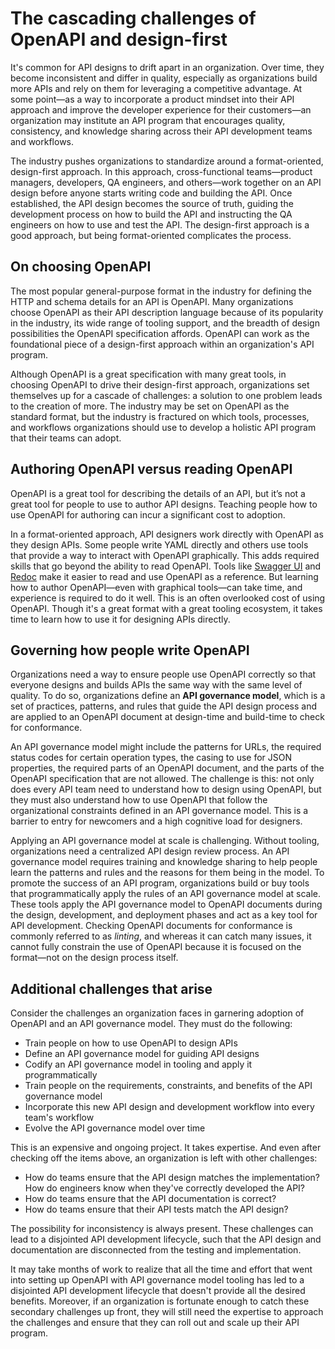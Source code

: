 # The cascading challenges of OpenAPI and design-first

It's common for API designs to drift apart in an organization. Over time, they become inconsistent and differ in quality, especially as organizations build more APIs and rely on them for leveraging a competitive advantage. At some point—as a way to incorporate a product mindset into their API approach and improve the developer experience for their customers—an organization may institute an API program that encourages quality, consistency, and knowledge sharing across their API development teams and workflows.

The industry pushes organizations to standardize around a format-oriented, design-first approach. In this approach, cross-functional teams—product managers, developers, QA engineers, and others—work together on an API design before anyone starts writing code and building the API. Once established, the API design becomes the source of truth, guiding the development process on how to build the API and instructing the QA engineers on how to use and test the API. The design-first approach is a good approach, but being format-oriented complicates the process.

## On choosing OpenAPI

The most popular general-purpose format in the industry for defining the HTTP and schema details for an API is OpenAPI. Many organizations choose OpenAPI as their API description language because of its popularity in the industry, its wide range of tooling support, and the breadth of design possibilities the OpenAPI specification affords. OpenAPI can work as the foundational piece of a design-first approach within an organization's API program.

Although OpenAPI is a great specification with many great tools, in choosing OpenAPI to drive their design-first approach, organizations set themselves up for a cascade of challenges: a solution to one problem leads to the creation of more. The industry may be set on OpenAPI as the standard format, but the industry is fractured on which tools, processes, and workflows organizations should use to develop a holistic API program that their teams can adopt.

## Authoring OpenAPI versus reading OpenAPI

OpenAPI is a great tool for describing the details of an API, but it’s not a great tool for people to use to author API designs. Teaching people how to use OpenAPI for authoring can incur a significant cost to adoption.

In a format-oriented approach, API designers work directly with OpenAPI as they design APIs. Some people write YAML directly and others use tools that provide a way to interact with OpenAPI graphically. This adds required skills that go beyond the ability to read OpenAPI. Tools like [Swagger UI](https://swagger.io/tools/swagger-ui/) and [Redoc](https://redocly.com/redoc/) make it easier to read and use OpenAPI as a reference. But learning how to author OpenAPI—even with graphical tools—can take time, and experience is required to do it well. This is an often overlooked cost of using OpenAPI. Though it's a great format with a great tooling ecosystem, it takes time to learn how to use it for designing APIs directly.

## Governing how people write OpenAPI

Organizations need a way to ensure people use OpenAPI correctly so that everyone designs and builds APIs the same way with the same level of quality. To do so, organizations define an **API governance model**, which is a set of practices, patterns, and rules that guide the API design process and are applied to an OpenAPI document at design-time and build-time to check for conformance.

An API governance model might include the patterns for URLs, the required status codes for certain operation types, the casing to use for JSON properties, the required parts of an OpenAPI document, and the parts of the OpenAPI specification that are not allowed. The challenge is this: not only does every API team need to understand how to design using OpenAPI, but they must also understand how to use OpenAPI that follow the organizational constraints defined in an API governance model. This is a barrier to entry for newcomers and a high cognitive load for designers.

Applying an API governance model at scale is challenging. Without tooling, organizations need a centralized API design review process. An API governance model requires training and knowledge sharing to help people learn the patterns and rules and the reasons for them being in the model. To promote the success of an API program, organizations build or buy tools that programmatically apply the rules of an API governance model at scale. These tools apply the API governance model to OpenAPI documents during the design, development, and deployment phases and act as a key tool for API development. Checking OpenAPI documents for conformance is commonly referred to as *linting*, and whereas it can catch many issues, it cannot fully constrain the use of OpenAPI because it is focused on the format—not on the design process itself.

## Additional challenges that arise

Consider the challenges an organization faces in garnering adoption of OpenAPI and an API governance model. They must do the following:

* Train people on how to use OpenAPI to design APIs
* Define an API governance model for guiding API designs
* Codify an API governance model in tooling and apply it programmatically
* Train people on the requirements, constraints, and benefits of the API governance model
* Incorporate this new API design and development workflow into every team's workflow
* Evolve the API governance model over time

This is an expensive and ongoing project. It takes expertise. And even after checking off the items above, an organization is left with other challenges:

* How do teams ensure that the API design matches the implementation? How do engineers know when they've correctly developed the API?
* How do teams ensure that the API documentation is correct?
* How do teams ensure that their API tests match the API design?

The possibility for inconsistency is always present. These challenges can lead to a disjointed API development lifecycle, such that the API design and documentation are disconnected from the testing and implementation.

It may take months of work to realize that all the time and effort that went into setting up OpenAPI with API governance model tooling has led to a disjointed API development lifecycle that doesn't provide all the desired benefits. Moreover, if an organization is fortunate enough to catch these secondary challenges up front, they will still need the expertise to approach the challenges and ensure that they can roll out and scale up their API program.
